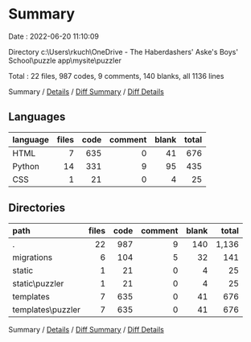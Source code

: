# Summary

Date : 2022-06-20 11:10:09

Directory c:\\Users\\rkuch\\OneDrive - The Haberdashers' Aske's Boys' School\\puzzle app\\mysite\\puzzler

Total : 22 files,  987 codes, 9 comments, 140 blanks, all 1136 lines

Summary / [Details](details.md) / [Diff Summary](diff.md) / [Diff Details](diff-details.md)

## Languages
| language | files | code | comment | blank | total |
| :--- | ---: | ---: | ---: | ---: | ---: |
| HTML | 7 | 635 | 0 | 41 | 676 |
| Python | 14 | 331 | 9 | 95 | 435 |
| CSS | 1 | 21 | 0 | 4 | 25 |

## Directories
| path | files | code | comment | blank | total |
| :--- | ---: | ---: | ---: | ---: | ---: |
| . | 22 | 987 | 9 | 140 | 1,136 |
| migrations | 6 | 104 | 5 | 32 | 141 |
| static | 1 | 21 | 0 | 4 | 25 |
| static\\puzzler | 1 | 21 | 0 | 4 | 25 |
| templates | 7 | 635 | 0 | 41 | 676 |
| templates\\puzzler | 7 | 635 | 0 | 41 | 676 |

Summary / [Details](details.md) / [Diff Summary](diff.md) / [Diff Details](diff-details.md)
